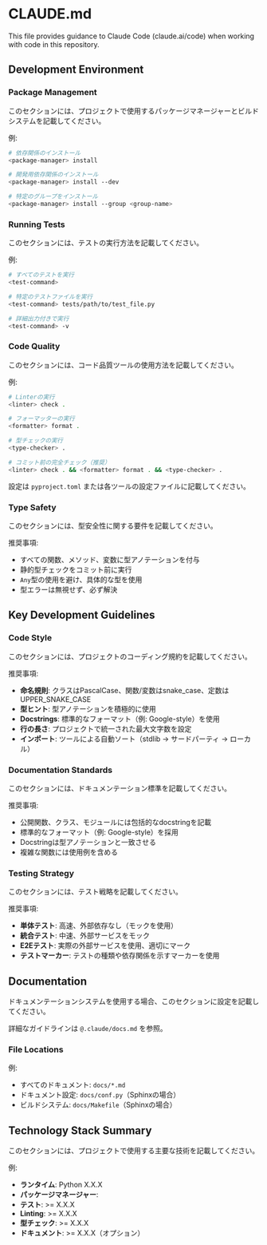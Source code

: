 # CLAUDE.md

This file provides guidance to Claude Code (claude.ai/code) when working with code in this repository.

## Development Environment

### Package Management

このセクションには、プロジェクトで使用するパッケージマネージャーとビルドシステムを記載してください。

例:
```bash
# 依存関係のインストール
<package-manager> install

# 開発用依存関係のインストール
<package-manager> install --dev

# 特定のグループをインストール
<package-manager> install --group <group-name>
```

### Running Tests

このセクションには、テストの実行方法を記載してください。

例:
```bash
# すべてのテストを実行
<test-command>

# 特定のテストファイルを実行
<test-command> tests/path/to/test_file.py

# 詳細出力付きで実行
<test-command> -v
```

### Code Quality

このセクションには、コード品質ツールの使用方法を記載してください。

例:
```bash
# Linterの実行
<linter> check .

# フォーマッターの実行
<formatter> format .

# 型チェックの実行
<type-checker> .

# コミット前の完全チェック（推奨）
<linter> check . && <formatter> format . && <type-checker> .
```

設定は `pyproject.toml` または各ツールの設定ファイルに記載してください。

### Type Safety

このセクションには、型安全性に関する要件を記載してください。

推奨事項:
- すべての関数、メソッド、変数に型アノテーションを付与
- 静的型チェックをコミット前に実行
- `Any`型の使用を避け、具体的な型を使用
- 型エラーは無視せず、必ず解決

## Key Development Guidelines

### Code Style

このセクションには、プロジェクトのコーディング規約を記載してください。

推奨事項:
- **命名規則**: クラスはPascalCase、関数/変数はsnake_case、定数はUPPER_SNAKE_CASE
- **型ヒント**: 型アノテーションを積極的に使用
- **Docstrings**: 標準的なフォーマット（例: Google-style）を使用
- **行の長さ**: プロジェクトで統一された最大文字数を設定
- **インポート**: ツールによる自動ソート（stdlib → サードパーティ → ローカル）

### Documentation Standards

このセクションには、ドキュメンテーション標準を記載してください。

推奨事項:
- 公開関数、クラス、モジュールには包括的なdocstringを記載
- 標準的なフォーマット（例: Google-style）を採用
- Docstringは型アノテーションと一致させる
- 複雑な関数には使用例を含める

### Testing Strategy

このセクションには、テスト戦略を記載してください。

推奨事項:
- **単体テスト**: 高速、外部依存なし（モックを使用）
- **統合テスト**: 中速、外部サービスをモック
- **E2Eテスト**: 実際の外部サービスを使用、適切にマーク
- **テストマーカー**: テストの種類や依存関係を示すマーカーを使用

## Documentation

ドキュメンテーションシステムを使用する場合、このセクションに設定を記載してください。

詳細なガイドラインは `@.claude/docs.md` を参照。

### File Locations

例:
- すべてのドキュメント: `docs/*.md`
- ドキュメント設定: `docs/conf.py`（Sphinxの場合）
- ビルドシステム: `docs/Makefile`（Sphinxの場合）

## Technology Stack Summary

このセクションには、プロジェクトで使用する主要な技術を記載してください。

例:
- **ランタイム**: Python X.X.X
- **パッケージマネージャー**: <package-manager>
- **テスト**: <test-framework> >= X.X.X
- **Linting**: <linter> >= X.X.X
- **型チェック**: <type-checker> >= X.X.X
- **ドキュメント**: <doc-generator> >= X.X.X（オプション）
